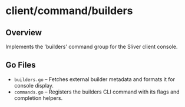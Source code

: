 # client/command/builders

## Overview

Implements the 'builders' command group for the Sliver client console.

## Go Files

- `builders.go` – Fetches external builder metadata and formats it for console display.
- `commands.go` – Registers the builders CLI command with its flags and completion helpers.
